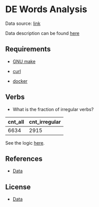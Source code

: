 # DE Words Analysis

Data source: [link](https://www.korrekturen.de/flexion/download/)

Data description can be found [here](https://morphy.wolfganglezius.de/content/2-download/wklassen.pdf)

## Requirements

- [GNU make](https://www.gnu.org/software/make/)

- [curl](https://linux.die.net/man/1/curl)

- [docker](https://www.docker.com/)

## Verbs

- What is the fraction of irregular verbs?

|cnt_all|cnt_irregular|
|-|-|
|6634|2915|

See the logic [here](./z_calc.sql).

## References

- [Data](https://github.com/languagetool-org/german-pos-dict)

## License

- [Data](https://creativecommons.org/licenses/by-sa/4.0/)
